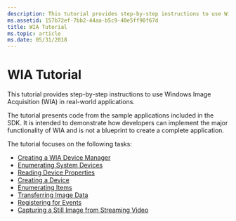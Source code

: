```yaml
---
description: This tutorial provides step-by-step instructions to use Windows Image Acquisition (WIA) in real-world applications.
ms.assetid: 157b72ef-7bb2-44aa-b5c9-40e5ff90f67d
title: WIA Tutorial
ms.topic: article
ms.date: 05/31/2018
---
```


# WIA Tutorial

This tutorial provides step-by-step instructions to use Windows Image Acquisition (WIA) in real-world applications.

The tutorial presents code from the sample applications included in the SDK. It is intended to demonstrate how developers can implement the major functionality of WIA and is not a blueprint to create a complete application.

The tutorial focuses on the following tasks:

-   [Creating a WIA Device Manager](-wia-creating-a-wia-device-manager.md)
-   [Enumerating System Devices](-wia-enumerating-system-devices.md)
-   [Reading Device Properties](-wia-reading-device-properties.md)
-   [Creating a Device](-wia-creating-a-device.md)
-   [Enumerating Items](-wia-enumerating-items.md)
-   [Transferring Image Data](-wia-transferring-image-data.md)
-   [Registering for Events](-wia-registering-for-events.md)
-   [Capturing a Still Image from Streaming Video](-wia-capturing-a-still-image-from-streaming-video.md)

 

 



